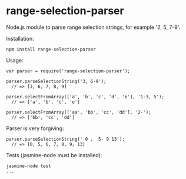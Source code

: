 range-selection-parser
======================

Node.js module to parse range selection strings, for example '2, 5, 7-9'.

Installation:

```
npm install range-selection-parser
```

Usage:

```
var parser = require('range-selection-parser');

parser.parseSelectionString('3, 6-9');
  // => [3, 6, 7, 8, 9]

parser.selectFromArray(['a', 'b', 'c', 'd', 'e'], '1-3, 5');
  // => ['a', 'b', 'c', 'e']

parser.selectFromArray(['aa', 'bb', 'cc', 'dd'], '2-');
  // => ['bb', 'cc', 'dd']
```

Parser is very forgiving:

```
parser.parseSelectionString(' 0 ,  5- 9 13');
  // => [0, 5, 6, 7, 8, 9, 13]
```

Tests (jasmine-node must be installed):

```
jasmine-node test
...


